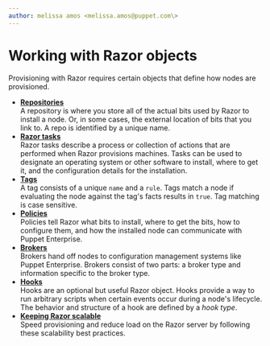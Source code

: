 ```yaml
---
author: melissa amos <melissa.amos@puppet.com\>
---
```


# Working with Razor objects

Provisioning with Razor requires certain objects that define how nodes are provisioned.

-   **[Repositories](repositories.md)**  
A repository is where you store all of the actual bits used by Razor to install a node. Or, in some cases, the external location of bits that you link to. A repo is identified by a unique name.
-   **[Razor tasks](razor_tasks.md)**  
 Razor tasks describe a process or collection of actions that are performed when Razor provisions machines. Tasks can be used to designate an operating system or other software to install, where to get it, and the configuration details for the installation.
-   **[Tags](tags.md)**  
A tag consists of a unique `name` and a `rule`. Tags match a node if evaluating the node against the tag's facts results in `true`. Tag matching is case sensitive.
-   **[Policies](policies.md)**  
Policies tell Razor what bits to install, where to get the bits, how to configure them, and how the installed node can communicate with Puppet Enterprise.
-   **[Brokers](brokers.md#)**  
Brokers hand off nodes to configuration management systems like Puppet Enterprise. Brokers consist of two parts: a broker type and information specific to the broker type.
-   **[Hooks](hooks.md#)**  
Hooks are an optional but useful Razor object. Hooks provide a way to run arbitrary scripts when certain events occur during a node's lifecycle. The behavior and structure of a hook are defined by a *hook type*.
-   **[Keeping Razor scalable](keeping_razor_scalable.md)**  
Speed provisioning and reduce load on the Razor server by following these scalability best practices.

